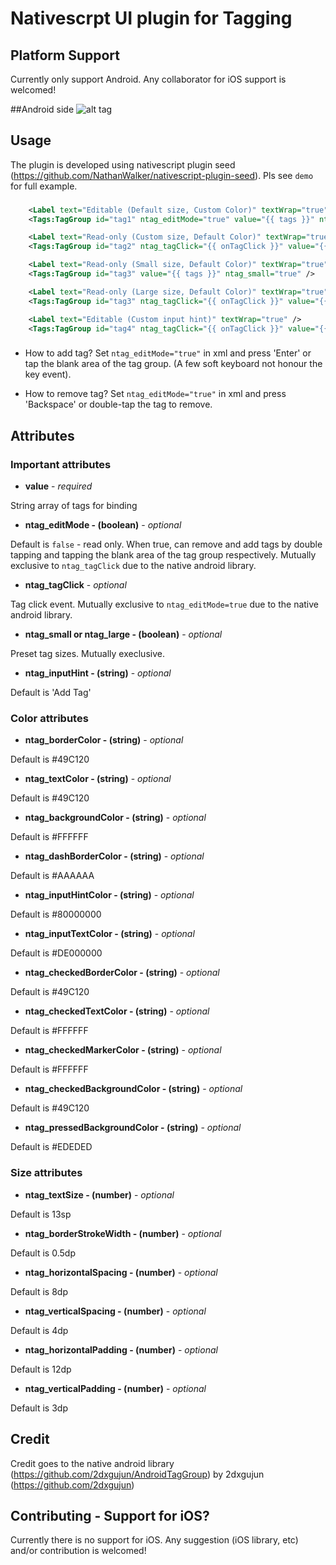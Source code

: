 # Nativescrpt UI plugin for Tagging

## Platform Support

Currently only support Android. Any collaborator for iOS support is welcomed!

##Android side
![alt tag](https://bitbucket.org/win_min_tun/nativescript-tag/blob/master/demo/screenshots/Android.png)

## Usage

The plugin is developed using nativescript plugin seed (https://github.com/NathanWalker/nativescript-plugin-seed). Pls see `demo` for full example. 
###
```XML
    <Label text="Editable (Default size, Custom Color)" textWrap="true" />    
    <Tags:TagGroup id="tag1" ntag_editMode="true" value="{{ tags }}" ntag_borderColor="#2095F2" ntag_textColor="#2095F2" ntag_backgroundColor="#ffffff" ntag_checkedBorderColor="#2095F2" ntag_checkedBackgroundColor="#2095F2" ntag_checkedTextColor="#ffffff" />

    <Label text="Read-only (Custom size, Default Color)" textWrap="true" />    
    <Tags:TagGroup id="tag2" ntag_tagClick="{{ onTagClick }}" value="{{ tags }}" ntag_borderStrokeWidth="0.7" ntag_textSize="15" ntag_horizontalSpacing="9" ntag_verticalSpacing="5" ntag_horizontalPadding="14" ntag_verticalPadding="4" />

    <Label text="Read-only (Small size, Default Color)" textWrap="true" />
    <Tags:TagGroup id="tag3" value="{{ tags }}" ntag_small="true" />

    <Label text="Read-only (Large size, Default Color)" textWrap="true" />
    <Tags:TagGroup id="tag3" ntag_tagClick="{{ onTagClick }}" value="{{ tags }}" ntag_large="true" />

    <Label text="Editable (Custom input hint)" textWrap="true" />
    <Tags:TagGroup id="tag4" ntag_tagClick="{{ onTagClick }}" value="{{ tags }}" ntag_inputHint="New Tag" ntag_large="true" />

```

###
- How to add tag?
Set `ntag_editMode="true"` in xml and press 'Enter' or tap the blank area of the tag group. (A few soft keyboard not honour the key event).

- How to remove tag?
Set `ntag_editMode="true"` in xml and press 'Backspace' or double-tap the tag to remove.

## Attributes

### Important attributes

- **value** - *required*

String array of tags for binding

- **ntag_editMode - (boolean)** - *optional*

Default is `false` - read only. When true, can remove and add tags by double tapping and tapping the blank area of the tag group respectively. Mutually exclusive to `ntag_tagClick` due to the native android library.

- **ntag_tagClick** - *optional*

Tag click event. Mutually exclusive to `ntag_editMode=true` due to the native android library.

- **ntag_small or ntag_large - (boolean)** - *optional*

Preset tag sizes. Mutually execlusive.

- **ntag_inputHint - (string)** - *optional*

Default is 'Add Tag'

### Color attributes

- **ntag_borderColor - (string)** - *optional*

Default is #49C120

- **ntag_textColor - (string)** - *optional*

Default is #49C120

- **ntag_backgroundColor - (string)** - *optional*

Default is #FFFFFF

- **ntag_dashBorderColor - (string)** - *optional*

Default is #AAAAAA

- **ntag_inputHintColor - (string)** - *optional*

Default is #80000000

- **ntag_inputTextColor - (string)** - *optional*

Default is #DE000000

- **ntag_checkedBorderColor - (string)** - *optional*

Default is #49C120

- **ntag_checkedTextColor - (string)** - *optional*

Default is #FFFFFF

- **ntag_checkedMarkerColor - (string)** - *optional*

Default is #FFFFFF

- **ntag_checkedBackgroundColor - (string)** - *optional*

Default is #49C120

- **ntag_pressedBackgroundColor - (string)** - *optional*

Default is #EDEDED

### Size attributes

- **ntag_textSize - (number)** - *optional*

Default is 13sp

- **ntag_borderStrokeWidth - (number)** - *optional*

Default is 0.5dp

- **ntag_horizontalSpacing - (number)** - *optional*

Default is 8dp

- **ntag_verticalSpacing - (number)** - *optional*

Default is 4dp

- **ntag_horizontalPadding - (number)** - *optional*

Default is 12dp

- **ntag_verticalPadding - (number)** - *optional*

Default is 3dp

## Credit

Credit goes to the native android library (https://github.com/2dxgujun/AndroidTagGroup) by 2dxgujun (https://github.com/2dxgujun)

## Contributing - Support for iOS?

Currently there is no support for iOS. Any suggestion (iOS library, etc) and/or contribution is welcomed!
